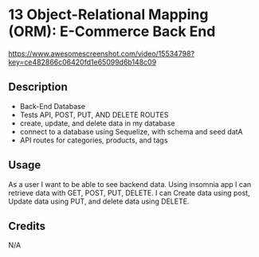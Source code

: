 # 13 Object-Relational Mapping (ORM): E-Commerce Back End

https://www.awesomescreenshot.com/video/15534798?key=ce482866c06420fd1e65099d6b148c09 

## Description

- Back-End Database
- Tests API, POST, PUT, AND DELETE ROUTES
- create, update, and delete data in my database
- connect to a database using Sequelize, with schema and seed datA
- API routes for categories, products, and tags

## Usage

As a user I want to be able to see backend data. Using insomnia app I can retrieve data with GET, POST, PUT, DELETE. I can Create data using post, Update data using PUT, and delete data using DELETE.

## Credits
N/A
